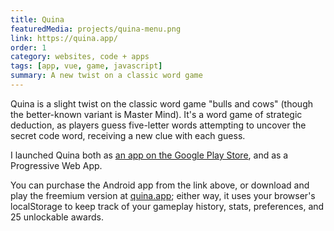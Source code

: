 ```yaml
---
title: Quina
featuredMedia: projects/quina-menu.png
link: https://quina.app/
order: 1
category: websites, code + apps
tags: [app, vue, game, javascript]
summary: A new twist on a classic word game
---
```


Quina is a slight twist on the classic word game "bulls and cows" (though the better-known variant is Master Mind). It's a word game of strategic deduction, as players guess five-letter words attempting to uncover the secret code word, receiving a new clue with each guess.

I launched Quina both as [an app on the Google Play Store](https://play.google.com/store/apps/details?id=app.quina.collinsworth), and as a Progressive Web App.

You can purchase the Android app from the link above, or download and play the freemium version at [quina.app](https://quina.app); either way, it uses your browser's localStorage to keep track of your gameplay history, stats, preferences, and 25 unlockable awards.
